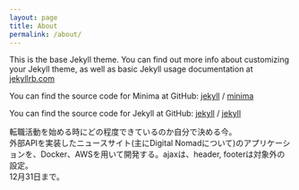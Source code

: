 ```yaml
---
layout: page
title: About
permalink: /about/
---
```


This is the base Jekyll theme. You can find out more info about customizing your Jekyll theme, as well as basic Jekyll usage documentation at [jekyllrb.com](https://jekyllrb.com/)

You can find the source code for Minima at GitHub:
[jekyll][jekyll-organization] /
[minima](https://github.com/jekyll/minima)

You can find the source code for Jekyll at GitHub:
[jekyll][jekyll-organization] /
[jekyll](https://github.com/jekyll/jekyll)


[jekyll-organization]: https://github.com/jekyll


転職活動を始める時にどの程度できているのか自分で決める今。
<br>
外部APIを実装したニュースサイト(主にDigital Nomadについて)のアプリケーションを、Docker、AWSを用いて開発する。ajaxは、header, footerは対象外の設定。
<br>
12月31日まで。
<br>
